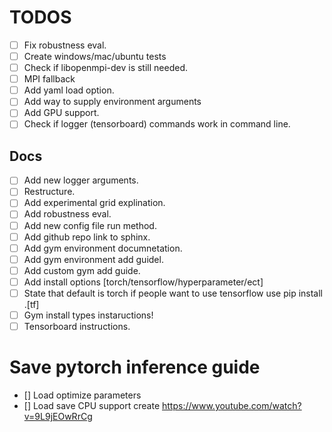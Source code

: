 # TODOS

-   [ ] Fix robustness eval.
-   [ ] Create windows/mac/ubuntu tests
-   [ ] Check if libopenmpi-dev is still needed.
-   [ ] MPI fallback
-   [ ] Add yaml load option.
-   [ ] Add way to supply environment arguments
-   [ ] Add GPU support.
-   [ ] Check if logger (tensorboard) commands work in command line.

## Docs

-   [ ] Add new logger arguments.
-   [ ] Restructure.
-   [ ] Add experimental grid explination.
-   [ ] Add robustness eval.
-   [ ] Add new config file run method.
-   [ ] Add github repo link to sphinx.
-   [ ] Add gym environment documnetation.
-   [ ] Add gym environment add guidel.
-   [ ] Add custom gym add guide.
-   [ ] Add install options [torch/tensorflow/hyperparameter/ect]
-   [ ] State that default is torch if people want to use tensorflow use pip install .[tf]
-   [ ] Gym install types instaructions!
-   [ ] Tensorboard instructions.

# Save pytorch inference guide

-   \[] Load optimize parameters
-   \[] Load save CPU support create <https://www.youtube.com/watch?v=9L9jEOwRrCg>

